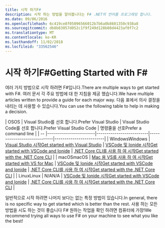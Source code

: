 ```yaml
---
title: 시작 하기F#
description: 시작 하는 방법을 알아봅니다는 F# .NET의 언어를 프로그래밍 합니다.
ms.date: 09/06/2016
ms.openlocfilehash: 6c419ce8f05096566012b7b6a0b8601350c938a8
ms.sourcegitcommit: db8b83057d052c1f9f249d128b08d4423af0f7c2
ms.translationtype: MT
ms.contentlocale: ko-KR
ms.lasthandoff: 11/02/2018
ms.locfileid: "33562546"
---
```

# <a name="getting-started-with-f"></a><span data-ttu-id="e8f54-103">시작 하기F#</span><span class="sxs-lookup"><span data-stu-id="e8f54-103">Getting Started with F#</span></span> #

<span data-ttu-id="e8f54-104">여러 가지 방법으로 시작 하려면 F#입니다.</span><span class="sxs-lookup"><span data-stu-id="e8f54-104">There are multiple ways to get started with F#.</span></span>  <span data-ttu-id="e8f54-105">여러 문서 각 주요 방법에 대 한 지침을 제공 했습니다.</span><span class="sxs-lookup"><span data-stu-id="e8f54-105">We have multiple articles written to provide a guide for each major way.</span></span>  <span data-ttu-id="e8f54-106">다음 표에서 의사 결정을 내리는 데 사용할 수 있습니다.</span><span class="sxs-lookup"><span data-stu-id="e8f54-106">You can use the following table to help in making a decision.</span></span>

| <span data-ttu-id="e8f54-107">OS</span><span class="sxs-lookup"><span data-stu-id="e8f54-107">OS</span></span> | <span data-ttu-id="e8f54-108">Visual Studio를 선호 합니다.</span><span class="sxs-lookup"><span data-stu-id="e8f54-108">Prefer Visual Studio</span></span> | <span data-ttu-id="e8f54-109">Visual Studio Code를 선호 합니다.</span><span class="sxs-lookup"><span data-stu-id="e8f54-109">Prefer Visual Studio Code</span></span> | <span data-ttu-id="e8f54-110">명령줄을 선호</span><span class="sxs-lookup"><span data-stu-id="e8f54-110">Prefer a command line</span></span> |
| -- |------------------------|--------------------------|-----------------------------|-------------------------|
| <span data-ttu-id="e8f54-111">Windows</span><span class="sxs-lookup"><span data-stu-id="e8f54-111">Windows</span></span> | [<span data-ttu-id="e8f54-112">Visual Studio 시작</span><span class="sxs-lookup"><span data-stu-id="e8f54-112">Get started with Visual Studio</span></span>](get-started-visual-studio.md) | [<span data-ttu-id="e8f54-113">VSCode 및 Ionide 시작</span><span class="sxs-lookup"><span data-stu-id="e8f54-113">Get started with VSCode and Ionide</span></span>](get-started-vscode.md) | [<span data-ttu-id="e8f54-114">.NET Core CLI를 사용 하 여 시작</span><span class="sxs-lookup"><span data-stu-id="e8f54-114">Get started with the .NET Core CLI</span></span>](get-started-command-line.md) |
| <span data-ttu-id="e8f54-115">macOS</span><span class="sxs-lookup"><span data-stu-id="e8f54-115">macOS</span></span> | [<span data-ttu-id="e8f54-116">Mac 용 VS를 사용 하 여 시작</span><span class="sxs-lookup"><span data-stu-id="e8f54-116">Get started with VS for Mac</span></span>](get-started-with-visual-studio-for-mac.md) | [<span data-ttu-id="e8f54-117">VSCode 및 Ionide 시작</span><span class="sxs-lookup"><span data-stu-id="e8f54-117">Get started with VSCode and Ionide</span></span>](get-started-vscode.md) | [<span data-ttu-id="e8f54-118">.NET Core CLI를 사용 하 여 시작</span><span class="sxs-lookup"><span data-stu-id="e8f54-118">Get started with the .NET Core CLI</span></span>](get-started-command-line.md) |
| <span data-ttu-id="e8f54-119">Linux</span><span class="sxs-lookup"><span data-stu-id="e8f54-119">Linux</span></span> | <span data-ttu-id="e8f54-120">N/A</span><span class="sxs-lookup"><span data-stu-id="e8f54-120">N/A</span></span> | [<span data-ttu-id="e8f54-121">VSCode 및 Ionide 시작</span><span class="sxs-lookup"><span data-stu-id="e8f54-121">Get started with VSCode and Ionide</span></span>](get-started-vscode.md) | [<span data-ttu-id="e8f54-122">.NET Core CLI를 사용 하 여 시작</span><span class="sxs-lookup"><span data-stu-id="e8f54-122">Get started with the .NET Core CLI</span></span>](get-started-command-line.md) |

<span data-ttu-id="e8f54-123">일반적으로 시작 하려면 나머지 보다는 없는 특정 방법이 있습니다.</span><span class="sxs-lookup"><span data-stu-id="e8f54-123">In general, there is no specific way to get started which is better than the rest.</span></span>  <span data-ttu-id="e8f54-124">사용 하는 모든 방법을 시도 하는 것이 좋습니다 F# 원하는 작업을 확인 하려면 컴퓨터에 가장!</span><span class="sxs-lookup"><span data-stu-id="e8f54-124">We recommend trying all ways to use F# on your machine to see what you like the best!</span></span>

